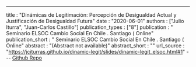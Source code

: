 ---
title : "Dinámicas de Legitimación: Percepción de Desigualdad Actual y Justificación de Desigualdad Futura"
date : "2020-06-01"
authors : ["Julio Iturra", "Juan-Carlos Castillo"]
publication_types : ["8"]
publication : " Seminario ELSOC Cambio Social En Chile . Santiago ( Online"
publication_short : " Seminario ELSOC Cambio Social En Chile . Santiago ( Online"
abstract : "(Abstract not available)"
abstract_short : ""
url_source : "https://jciturras.github.io/dinamic-legit/slides/dinamic-legit_elsoc.html#1"
--- [ Github Repo](https://github.com/jciturras/dinamic-legit)
